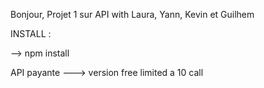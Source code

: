 Bonjour, Projet 1 sur API with Laura, Yann, Kevin et Guilhem

INSTALL :

--> npm install 


API payante ---> version free limited a 10 call
